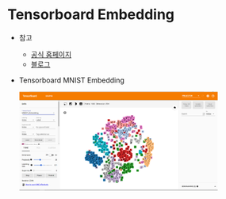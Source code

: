 # **Tensorboard Embedding**

* 참고
    * [공식 홈페이지](https://www.tensorflow.org/guide/embedding)
    * [블로그](http://www.pinchofintelligence.com/simple-introduction-to-tensorboard-embedding-visualisation/)

* Tensorboard MNIST Embedding

    <img src="tensorboard.png" height = "200px" width="400px"/> 